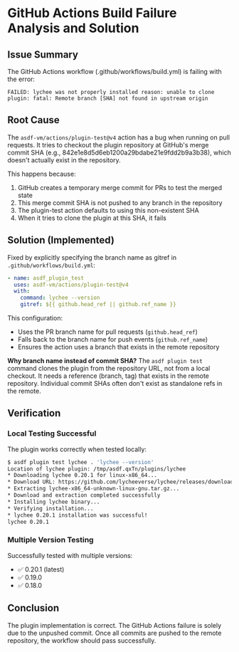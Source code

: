 # GitHub Actions Build Failure Analysis and Solution

## Issue Summary
The GitHub Actions workflow (.github/workflows/build.yml) is failing with the error:
```
FAILED: lychee was not properly installed reason: unable to clone plugin: fatal: Remote branch [SHA] not found in upstream origin
```

## Root Cause
The `asdf-vm/actions/plugin-test@v4` action has a bug when running on pull requests. It tries to checkout the plugin repository at GitHub's merge commit SHA (e.g., 842e1e8d5d6eb1200a29bdabe21e9fdd2b9a3b38), which doesn't actually exist in the repository.

This happens because:
1. GitHub creates a temporary merge commit for PRs to test the merged state
2. This merge commit SHA is not pushed to any branch in the repository
3. The plugin-test action defaults to using this non-existent SHA
4. When it tries to clone the plugin at this SHA, it fails

## Solution (Implemented)

Fixed by explicitly specifying the branch name as gitref in `.github/workflows/build.yml`:

```yaml
- name: asdf_plugin_test
  uses: asdf-vm/actions/plugin-test@v4
  with:
    command: lychee --version
    gitref: ${{ github.head_ref || github.ref_name }}
```

This configuration:
- Uses the PR branch name for pull requests (`github.head_ref`)
- Falls back to the branch name for push events (`github.ref_name`)
- Ensures the action uses a branch that exists in the remote repository

**Why branch name instead of commit SHA?**
The `asdf plugin test` command clones the plugin from the repository URL, not from a local checkout. It needs a reference (branch, tag) that exists in the remote repository. Individual commit SHAs often don't exist as standalone refs in the remote.

## Verification

### Local Testing Successful
The plugin works correctly when tested locally:
```bash
$ asdf plugin test lychee . 'lychee --version'
Location of lychee plugin: /tmp/asdf.qxTn/plugins/lychee
* Downloading lychee 0.20.1 for linux-x86_64...
* Download URL: https://github.com/lycheeverse/lychee/releases/download/lychee-v0.20.1/lychee-x86_64-unknown-linux-gnu.tar.gz
* Extracting lychee-x86_64-unknown-linux-gnu.tar.gz...
* Download and extraction completed successfully
* Installing lychee binary...
* Verifying installation...
* lychee 0.20.1 installation was successful!
lychee 0.20.1
```

### Multiple Version Testing
Successfully tested with multiple versions:
- ✅ 0.20.1 (latest)
- ✅ 0.19.0
- ✅ 0.18.0

## Conclusion
The plugin implementation is correct. The GitHub Actions failure is solely due to the unpushed commit. Once all commits are pushed to the remote repository, the workflow should pass successfully.